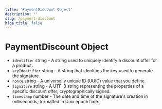 ```yaml
---
title: 'PaymentDiscount Object'
description: ''
slug: /payment-discount
hide_title: false
---
```


# PaymentDiscount Object

- `identifier` string - A string used to uniquely identify a discount offer for a product.
- `keyIdentifier` string - A string that identifies the key used to generate the signature.
- `nonce` string - A universally unique ID (UUID) value that you define.
- `signature` string - A UTF-8 string representing the properties of a specific discount offer, cryptographically signed.
- `timestamp` number - The date and time of the signature's creation in milliseconds, formatted in Unix epoch time.
